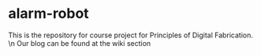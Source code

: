# alarm-robot
This is the repository for course project for Principles of Digital Fabrication. \n
Our blog can be found at the wiki section
